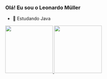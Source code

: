 ### Olá! Eu sou o Leonardo Müller

- 🌱 Estudando Java

<div>
  <a href="https://github.com/Lemuller-21">
  <img height="150" src="https://github-readme-stats.vercel.app/api?username=Lemuller-21&show_icons=true&theme=dracula&include_all_commits=true&count_private=true"/>
  <img height="150" src="https://github-readme-stats.vercel.app/api/top-langs/?username=Lemuller-21&layout=compact&langs_count=7&theme=dracula"/>
</div>
